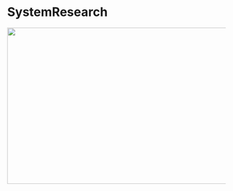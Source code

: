 # SystemResearch

<img align="left" src="https://raw.githubusercontent.com/LunarResearch/SystemResearch/main/skin_.png" width="830" height="360">
